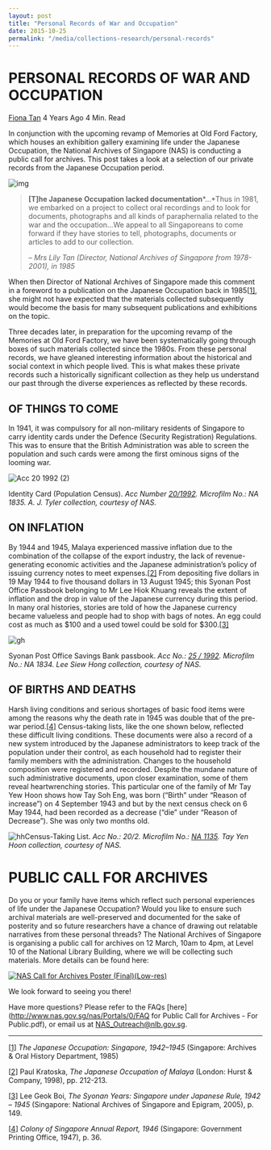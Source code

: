 ```yaml
---
layout: post
title: "Personal Records of War and Occupation"
date: 2015-10-25
permalink: "/media/collections-research/personal-records"
---
```


# PERSONAL RECORDS OF WAR AND OCCUPATION

[Fiona Tan](http://www.nas.gov.sg/blogs/offtherecord/author/nlstlp/) 4 Years Ago 4 Min. Read

In conjunction with the upcoming revamp of Memories at Old Ford Factory, which houses an exhibition gallery examining life under the Japanese Occupation, the National Archives of Singapore (NAS) is conducting a public call for archives. This post takes a look at a selection of our private records from the Japanese Occupation period.

![img](http://www.nas.gov.sg/blogs/offtherecord/wp-content/uploads/2016/03/img_56d54773d03cc.gif)

> **[T]he Japanese Occupation lacked documentation***…*Thus in 1981, we embarked on a project to collect oral recordings and to look for documents, photographs and all kinds of paraphernalia related to the war and the occupation…We appeal to all Singaporeans to come forward if they have stories to tell, photographs, documents or articles to add to our collection.
>
> *– Mrs Lily Tan (Director, National Archives of Singapore from 1978-2001), in 1985*

When then Director of National Archives of Singapore made this comment in a foreword to a publication on the Japanese Occupation back in 1985[[1\]](http://www.nas.gov.sg/blogs/offtherecord/personal-records-of-war-and-occupation/#_ftn1), she might not have expected that the materials collected subsequently would become the basis for many subsequent publications and exhibitions on the topic.

Three decades later, in preparation for the upcoming revamp of the Memories at Old Ford Factory, we have been systematically going through boxes of such materials collected since the 1980s. From these personal records, we have gleaned interesting information about the historical and social context in which people lived. This is what makes these private records such a historically significant collection as they help us understand our past through the diverse experiences as reflected by these records.

## **OF THINGS TO COME**

In 1941, it was compulsory for all non-military residents of Singapore to carry identity cards under the Defence (Security Registration) Regulations. This was to ensure that the British Administration was able to screen the population and such cards were among the first ominous signs of the looming war.

![Acc 20 1992 (2)](http://www.nas.gov.sg/blogs/offtherecord/wp-content/uploads/2016/03/Acc-20-1992-2.jpg)  

Identity Card (Population Census). *Acc Number [20/1992](http://www.nas.gov.sg/archivesonline/private_records/record-details/dd2a0830-115b-11e3-83d5-0050568939ad). Microfilm No.: NA 1835. A. J. Tyler collection, courtesy of NAS.*

 

## **ON INFLATION**

By 1944 and 1945, Malaya experienced massive inflation due to the combination of the collapse of the export industry, the lack of revenue-generating economic activities and the Japanese administration’s policy of issuing currency notes to meet expenses.[[2\]](http://www.nas.gov.sg/blogs/offtherecord/personal-records-of-war-and-occupation/#_ftn2) From depositing five dollars in 19 May 1944 to five thousand dollars in 13 August 1945; this Syonan Post Office Passbook belonging to Mr Lee Hiok Khuang reveals the extent of inflation and the drop in value of the Japanese currency during this period. In many oral histories, stories are told of how the Japanese currency became valueless and people had to shop with bags of notes. An egg could cost as much as $100 and a used towel could be sold for $300.[[3\]](http://www.nas.gov.sg/blogs/offtherecord/personal-records-of-war-and-occupation/#_ftn3)

![gh](http://www.nas.gov.sg/blogs/offtherecord/wp-content/uploads/2016/03/Acc-25-1992.jpg) 

Syonan Post Office Savings Bank passbook. *Acc No.: [25 / 1992](http://www.nas.gov.sg/archivesonline/private_records/record-details/dfcb1a6e-115b-11e3-83d5-0050568939ad). Microfilm No.: NA 1834. Lee Siew Hong collection, courtesy of NAS.*



 

## **OF BIRTHS AND DEATHS**

Harsh living conditions and serious shortages of basic food items were among the reasons why the death rate in 1945 was double that of the pre-war period.[[4\]](http://www.nas.gov.sg/blogs/offtherecord/personal-records-of-war-and-occupation/#_ftn4) Census-taking lists, like the one shown below, reflected these difficult living conditions. These documents were also a record of a new system introduced by the Japanese administrators to keep track of the population under their control, as each household had to register their family members with the administration. Changes to the household composition were registered and recorded. Despite the mundane nature of such administrative documents, upon closer examination, some of them reveal heartwrenching stories. This particular one of the family of Mr Tay Yew Hoon shows how Tay Soh Eng, was born (“Birth” under “Reason of increase”) on 4 September 1943 and but by the next census check on 6 May 1944, had been recorded as a decrease (“die” under “Reason of Decrease”). She was only two months old.

![hh](http://www.nas.gov.sg/blogs/offtherecord/wp-content/uploads/2016/03/Acc-20-2.jpg)Census-Taking List. *Acc No.: 20/2. Microfilm No.: [NA 1135](http://www.nas.gov.sg/archivesonline/private_records/record-details/dfb545b6-115b-11e3-83d5-0050568939ad). Tay Yen Hoon collection, courtesy of NAS.*

 

# **PUBLIC CALL FOR ARCHIVES**

Do you or your family have items which reflect such personal experiences of life under the Japanese Occupation? Would you like to ensure such archival materials are well-preserved and documented for the sake of posterity and so future researchers have a chance of drawing out relatable narratives from these personal threads? The National Archives of Singapore is organising a public call for archives on 12 March, 10am to 4pm, at Level 10 of the National Library Building, where we will be collecting such materials. More details can be found here:

[![NAS Call for Archives Poster (Final)(Low-res)](http://www.nas.gov.sg/blogs/offtherecord/wp-content/uploads/2016/03/NAS-Call-for-Archives-Poster-FinalLow-res-707x1000.jpg)](http://www.nas.gov.sg/nas/Outreach/What’sNew!.aspx)

We look forward to seeing you there!

Have more questions? Please refer to the FAQs [here](http://www.nas.gov.sg/nas/Portals/0/FAQ for Public Call for Archives - For Public.pdf), or email us at NAS_Outreach@nlb.gov.sg.

 

------

[[1\]](http://www.nas.gov.sg/blogs/offtherecord/personal-records-of-war-and-occupation/#_ftnref1) *The Japanese Occupation: Singapore, 1942–1945* (Singapore: Archives & Oral History Department, 1985)

[[2\]](http://www.nas.gov.sg/blogs/offtherecord/personal-records-of-war-and-occupation/#_ftnref2) Paul Kratoska, *The Japanese Occupation of Malaya* (London: Hurst & Company, 1998), pp. 212-213.

[[3\]](http://www.nas.gov.sg/blogs/offtherecord/personal-records-of-war-and-occupation/#_ftnref3) Lee Geok Boi, *The Syonan Years: Singapore under Japanese Rule, 1942 – 1945* (Singapore: National Archives of Singapore and Epigram, 2005), p. 149.

[[4\]](http://www.nas.gov.sg/blogs/offtherecord/personal-records-of-war-and-occupation/#_ftnref4) *Colony of Singapore Annual Report, 1946* (Singapore: Government Printing Office, 1947), p. 36.